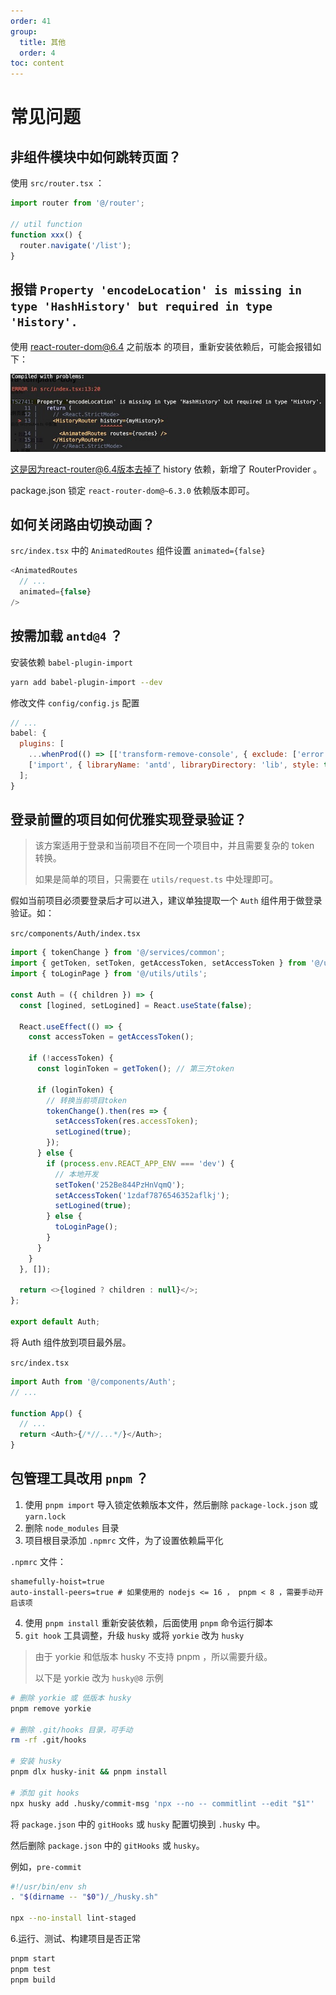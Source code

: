 ```yaml
---
order: 41
group:
  title: 其他
  order: 4
toc: content
---
```


# 常见问题

## 非组件模块中如何跳转页面？

使用 `src/router.tsx` ：

```typescript
import router from '@/router';

// util function
function xxx() {
  router.navigate('/list');
}
```

## 报错 `Property 'encodeLocation' is missing in type 'HashHistory' but required in type 'History'.`

使用 react-router-dom@6.4 之前版本 的项目，重新安装依赖后，可能会报错如下：

![faq-react-router-dom6.4-error-tip.jpg](../images/faq-react-router-dom6.4-error-tip.jpg)

这是因为react-router@6.4版本去掉了 history 依赖，新增了 RouterProvider 。

package.json 锁定 `react-router-dom@~6.3.0` 依赖版本即可。

## 如何关闭路由切换动画？

`src/index.tsx` 中的 `AnimatedRoutes` 组件设置 `animated={false}`

```typescript
<AnimatedRoutes
  // ...
  animated={false}
/>
```

## 按需加载 `antd@4` ？

安装依赖 `babel-plugin-import`

```bash
yarn add babel-plugin-import --dev
```

修改文件 `config/config.js` 配置

```javascript
// ...
babel: {
  plugins: [
    ...whenProd(() => [['transform-remove-console', { exclude: ['error', 'warn'] }]], []),
    ['import', { libraryName: 'antd', libraryDirectory: 'lib', style: true }, 'antd']
  ];
}
```

## 登录前置的项目如何优雅实现登录验证？

> 该方案适用于登录和当前项目不在同一个项目中，并且需要复杂的 token 转换。
>
> 如果是简单的项目，只需要在 `utils/request.ts` 中处理即可。

假如当前项目必须要登录后才可以进入，建议单独提取一个 `Auth` 组件用于做登录验证。如：

`src/components/Auth/index.tsx`

```typescript
import { tokenChange } from '@/services/common';
import { getToken, setToken, getAccessToken, setAccessToken } from '@/utils/tokenStorage';
import { toLoginPage } from '@/utils/utils';

const Auth = ({ children }) => {
  const [logined, setLogined] = React.useState(false);

  React.useEffect(() => {
    const accessToken = getAccessToken();

    if (!accessToken) {
      const loginToken = getToken(); // 第三方token

      if (loginToken) {
        // 转换当前项目token
        tokenChange().then(res => {
          setAccessToken(res.accessToken);
          setLogined(true);
        });
      } else {
        if (process.env.REACT_APP_ENV === 'dev') {
          // 本地开发
          setToken('252Be844PzHnVqmQ');
          setAccessToken('1zdaf7876546352aflkj');
          setLogined(true);
        } else {
          toLoginPage();
        }
      }
    }
  }, []);

  return <>{logined ? children : null}</>;
};

export default Auth;
```

将 Auth 组件放到项目最外层。

`src/index.tsx`

```typescript
import Auth from '@/components/Auth';
// ...

function App() {
  // ...
  return <Auth>{/*//...*/}</Auth>;
}
```

## 包管理工具改用 `pnpm` ？

1. 使用 `pnpm import` 导入锁定依赖版本文件，然后删除 `package-lock.json` 或 `yarn.lock`
2. 删除 `node_modules` 目录
3. 项目根目录添加 `.npmrc` 文件，为了设置依赖扁平化

`.npmrc` 文件：

```text
shamefully-hoist=true
auto-install-peers=true # 如果使用的 nodejs <= 16 ， pnpm < 8 ，需要手动开启该项
```

4. 使用 `pnpm install` 重新安装依赖，后面使用 `pnpm` 命令运行脚本
5. `git hook` 工具调整，升级 `husky` 或将 `yorkie` 改为 `husky`

> 由于 yorkie 和低版本 husky 不支持 pnpm ，所以需要升级。
>
> 以下是 yorkie 改为 `husky@8` 示例

```bash
# 删除 yorkie 或 低版本 husky
pnpm remove yorkie

# 删除 .git/hooks 目录，可手动
rm -rf .git/hooks

# 安装 husky
pnpm dlx husky-init && pnpm install

# 添加 git hooks
npx husky add .husky/commit-msg 'npx --no -- commitlint --edit "$1"'
```

将 `package.json` 中的 `gitHooks` 或 `husky` 配置切换到 `.husky` 中。

然后删除 `package.json` 中的 `gitHooks` 或 `husky`。

例如，`pre-commit`

```bash
#!/usr/bin/env sh
. "$(dirname -- "$0")/_/husky.sh"

npx --no-install lint-staged
```

6.运行、测试、构建项目是否正常

```bash
pnpm start
pnpm test
pnpm build
```

